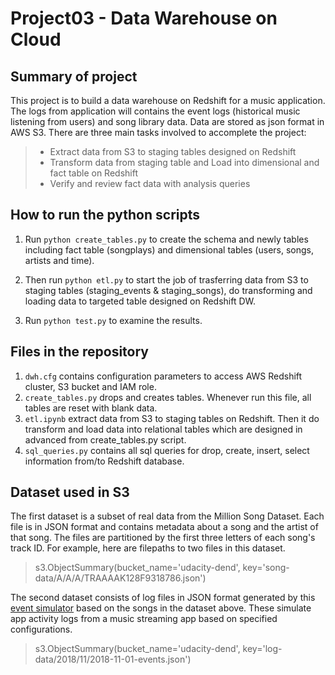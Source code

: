 # Project03 - Data Warehouse on Cloud
## Summary of project
This project is to build a data warehouse on Redshift for a music application. The logs from application will contains the event logs (historical music listening from users) and song library data. Data are stored as json format in AWS S3. There are three main tasks involved to accomplete the project:
> * Extract data from S3 to staging tables designed on Redshift
> * Transform data from staging table and Load into dimensional and fact table on Redshift
> * Verify and review fact data with analysis queries

## How to run the python scripts
1. Run `python create_tables.py` to create the schema and newly tables including fact table (songplays) and dimensional tables (users, songs, artists and time).

2. Then run `python etl.py` to start the job of trasferring data from S3 to staging tables (staging_events & staging_songs), do transforming and loading data to targeted table designed on Redshift DW.

3. Run `python test.py` to examine the results.

## Files in the repository
1. `dwh.cfg` contains configuration parameters to access AWS Redshift cluster, S3 bucket and IAM role.
2. `create_tables.py` drops and creates tables. Whenever run this file, all tables are reset with blank data.
3. `etl.ipynb` extract data from S3 to staging tables on Redshift. Then it do transform and load data into relational tables which are designed in advanced from create_tables.py script.
4. `sql_queries.py` contains all sql queries for drop, create, insert, select information from/to Redshift database.

## Dataset used in S3
 The first dataset is a subset of real data from the Million Song Dataset. Each file is in JSON format and contains metadata about a song and the artist of that song. The files are partitioned by the first three letters of each song's track ID. For example, here are filepaths to two files in this dataset.
> s3.ObjectSummary(bucket_name='udacity-dend', key='song-data/A/A/A/TRAAAAK128F9318786.json')

The second dataset consists of log files in JSON format generated by this [event simulator](https://github.com/Interana/eventsim) based on the songs in the dataset above. These simulate app activity logs from a music streaming app based on specified configurations.
> s3.ObjectSummary(bucket_name='udacity-dend', key='log-data/2018/11/2018-11-01-events.json')
